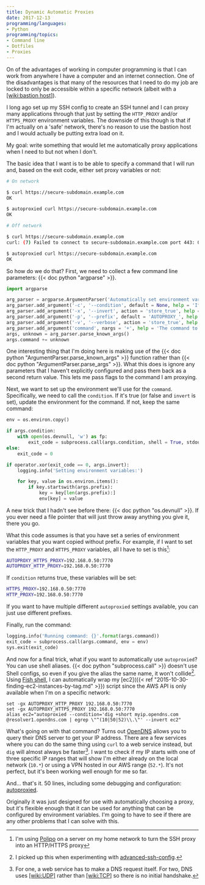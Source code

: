 ```yaml
---
title: Dynamic Automatic Proxies
date: 2017-12-13
programming/languages:
- Python
programming/topics:
- Command line
- Dotfiles
- Proxies
---
```

On of the advantages of working in computer programming is that I can work from anywhere I have a computer and an internet connection. One of the disadvantages is that many of the resources that I need to do my job are locked to only be accessible within a specific network (albeit with a [[wiki:bastion host]]()).

I long ago set up my SSH config to create an SSH tunnel and I can proxy many applications through that just by setting the `HTTP_PROXY` and/or `HTTPS_PROXY` environment variables. The downside of this though is that if I'm actually on a 'safe' network, there's no reason to use the bastion host and I would actually be putting extra load on it.

My goal: write something that would let me automatically proxy applications when I need to but not when I don't.

<!--more-->

The basic idea that I want is to be able to specify a command that I will run and, based on the exit code, either set proxy variables or not:

```bash
# On network

$ curl https://secure-subdomain.example.com
OK

$ autoproxied curl https://secure-subdomain.example.com
OK

# Off network

$ curl https://secure-subdomain.example.com
curl: (7) Failed to connect to secure-subdomain.example.com port 443: Operation timed out

$ autoproxied curl https://secure-subdomain.example.com
OK
```

So how do we do that? First, we need to collect a few command line parameters: {{< doc python "argparse" >}}.

```python
import argparse

arg_parser = argparse.ArgumentParser('Automatically set environment variables based on a condition')
arg_parser.add_argument('-c', '--condition', default = None, help = 'If this is set and returns true, set proxy variables; if not set, assume true')
arg_parser.add_argument('-x', '--invert', action = 'store_true', help = 'Invert the conditional so that proxy variables on false')
arg_parser.add_argument('-p', '--prefix', default = 'AUTOPROXY_', help = 'The prefix of environment variables to be copied')
arg_parser.add_argument('-v', '--verbose', action = 'store_true', help = 'Print out debugging information')
arg_parser.add_argument('command', nargs = '+', help = 'The command to run')
args, unknown = arg_parser.parse_known_args()
args.command += unknown
```

One interesting thing that I'm doing here is making use of the {{< doc python "ArgumentParser.parse_known_args" >}} function rather than {{< doc python "ArgumentParser.parse_args" >}}. What this does is ignore any parameters that I haven't explicitly configured and pass them back as a second return value. This lets me pass flags to the command I am proxying.

Next, we want to set up the environment we'll use for the `command`. Specifically, we need to call the `condition`. If it's true (or false and `invert` is set), update the environment for the command. If not, keep the same command:

```python
env = os.environ.copy()

if args.condition:
    with open(os.devnull, 'w') as fp:
        exit_code = subprocess.call(args.condition, shell = True, stdout = fp, stderr = fp)
else:
    exit_code = 0

if operator.xor(exit_code == 0, args.invert):
    logging.info('Setting environment variables:')

    for key, value in os.environ.items():
        if key.startswith(args.prefix):
            key = key[len(args.prefix):]
            env[key] = value
```

A new trick that I hadn't see before there: {{< doc python "os.devnull" >}}. If you ever need a file pointer that will just throw away anything you give it, there you go.

What this code assumes is that you have set a series of environment variables that you want copied without prefix. For example, if I want to set the `HTTP_PROXY` and `HTTPS_PROXY` variables, all I have to set is this[^polipo]:

```bash
AUTOPROXY_HTTPS_PROXY=192.168.0.50:7770
AUTOPROXY_HTTP_PROXY=192.168.0.50:7770
```

If `condition` returns true, these variables will be set:

```bash
HTTPS_PROXY=192.168.0.50:7770
HTTP_PROXY=192.168.0.50:7770
```

If you want to have multiple different `autoproxied` settings available, you can just use different prefixes.

Finally, run the command:

```python
logging.info('Running command: {}'.format(args.command))
exit_code = subprocess.call(args.command, env = env)
sys.exit(exit_code)
```

And now for a final trick, what if you want to automatically use `autoproxied`? You can use shell aliases. {{< doc python "subprocess.call" >}} doesn't use Shell configs, so even if you give the alias the same name, it won't collide[^mosh]. Using [Fish shell](https://fishshell.com/), I can automatically wrap my [ec2]({{< ref "2015-10-30-finding-ec2-instances-by-tag.md" >}}) script since the AWS API is only available when I'm on a specific network:

```fishshell
set -gx AUTOPROXY_HTTP_PROXY 192.168.0.50:7770
set -gx AUTOPROXY_HTTPS_PROXY 192.168.0.50:7770
alias ec2="autoproxied --condition='dig +short myip.opendns.com @resolver1.opendns.com | egrep \"^(10|50|52)\\.\"' --invert ec2"
```

What's going on with that command? Turns out [OpenDNS](https://www.opendns.com/) allows you to query their DNS server to get your IP address. There are a few services where you can do the same thing using `curl` to a web service instead, but `dig` will almost always be faster[^whydns]. I want to check if my IP starts with one of three specific IP ranges that will show I'm either already on the local network (`10.*`) or using a VPN hosted in our AWS range (`52.*`). It's not perfect, but it's been working well enough for me so far.

And... that's it. 50 lines, including some debugging and configuration: [autoproxied](https://github.com/jpverkamp/dotfiles/blob/master/bin/autoproxied).

Originally it was just designed for use with automatically choosing a proxy, but it's flexible enough that it can be used for anything that can be configured by environment variables. I'm going to have to see if there are any other problems that I can solve with this.

[^polipo]: I'm using [Polipo](https://www.irif.fr/~jch/software/polipo/) on a server on my home network to turn the SSH proxy into an HTTP/HTTPS proxy
[^mosh]: I picked up this when experimenting with [advanced-ssh-config](https://github.com/moul/advanced-ssh-config/).
[^whydns]: For one, a web service has to make a DNS request itself. For two, DNS uses [[wiki:UDP]]() rather than [[wiki:TCP]]() so there is no initial handshake.
